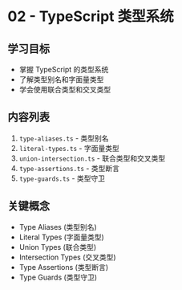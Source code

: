 # 02 - TypeScript 类型系统

## 学习目标
- 掌握 TypeScript 的类型系统
- 了解类型别名和字面量类型
- 学会使用联合类型和交叉类型

## 内容列表
1. `type-aliases.ts` - 类型别名
2. `literal-types.ts` - 字面量类型
3. `union-intersection.ts` - 联合类型和交叉类型
4. `type-assertions.ts` - 类型断言
5. `type-guards.ts` - 类型守卫

## 关键概念
- Type Aliases (类型别名)
- Literal Types (字面量类型)
- Union Types (联合类型)
- Intersection Types (交叉类型)
- Type Assertions (类型断言)
- Type Guards (类型守卫)